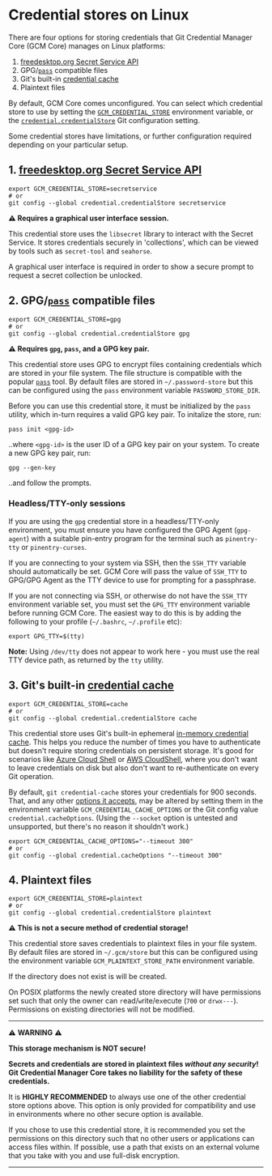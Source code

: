 # Credential stores on Linux

There are four options for storing credentials that Git Credential
Manager Core (GCM Core) manages on Linux platforms:

1. [freedesktop.org Secret Service API](https://specifications.freedesktop.org/secret-service/)
2. GPG/[`pass`](https://www.passwordstore.org/) compatible files
3. Git's built-in [credential cache](https://git-scm.com/docs/git-credential-cache)
4. Plaintext files

By default, GCM Core comes unconfigured. You can select which credential store
to use by setting the [`GCM_CREDENTIAL_STORE`](environment.md#GCM_CREDENTIAL_STORE)
environment variable, or the [`credential.credentialStore`](configuration.md#credentialcredentialstore)
Git configuration setting.

Some credential stores have limitations, or further configuration required
depending on your particular setup.

## 1. [freedesktop.org Secret Service API](https://specifications.freedesktop.org/secret-service/)

```shell
export GCM_CREDENTIAL_STORE=secretservice
# or
git config --global credential.credentialStore secretservice
```

**:warning: Requires a graphical user interface session.**

This credential store uses the `libsecret` library to interact with the Secret
Service. It stores credentials securely in 'collections', which can be viewed by
tools such as `secret-tool` and `seahorse`.

A graphical user interface is required in order to show a secure prompt to
request a secret collection be unlocked.

## 2. GPG/[`pass`](https://www.passwordstore.org/) compatible files

```shell
export GCM_CREDENTIAL_STORE=gpg
# or
git config --global credential.credentialStore gpg
```

**:warning: Requires `gpg`, `pass`, and a GPG key pair.**

This credential store uses GPG to encrypt files containing credentials which are
stored in your file system. The file structure is compatible with the popular
[`pass`](https://www.passwordstore.org/) tool. By default files are stored in
`~/.password-store` but this can be configured using the `pass` environment
variable `PASSWORD_STORE_DIR`.

Before you can use this credential store, it must be initialized by the `pass`
utility, which in-turn requires a valid GPG key pair. To initalize the store,
run:

```shell
pass init <gpg-id>
```

..where `<gpg-id>` is the user ID of a GPG key pair on your system. To create a
new GPG key pair, run:

```shell
gpg --gen-key
```

..and follow the prompts.

### Headless/TTY-only sessions

If you are using the `gpg` credential store in a headless/TTY-only environment,
you must ensure you have configured the GPG Agent (`gpg-agent`) with a suitable
pin-entry program for the terminal such as `pinentry-tty` or `pinentry-curses`.

If you are connecting to your system via SSH, then the `SSH_TTY` variable should
automatically be set. GCM Core will pass the value of `SSH_TTY` to GPG/GPG Agent
as the TTY device to use for prompting for a passphrase.

If you are not connecting via SSH, or otherwise do not have the `SSH_TTY`
environment variable set, you must set the `GPG_TTY` environment variable before
running GCM Core. The easiest way to do this is by adding the following to your
profile (`~/.bashrc`, `~/.profile` etc):

```shell
export GPG_TTY=$(tty)
```

**Note:** Using `/dev/tty` does not appear to work here - you must use the real
TTY device path, as returned by the `tty` utility.

## 3. Git's built-in [credential cache](https://git-scm.com/docs/git-credential-cache)

```shell
export GCM_CREDENTIAL_STORE=cache
# or
git config --global credential.credentialStore cache
```

This credential store uses Git's built-in ephemeral
[in-memory credential cache](https://git-scm.com/docs/git-credential-cache).
This helps you reduce the number of times you have to authenticate but
doesn't require storing credentials on persistent storage. It's good for
scenarios like [Azure Cloud Shell](https://docs.microsoft.com/azure/cloud-shell/overview) or [AWS CloudShell](https://aws.amazon.com/cloudshell/), where you
don't want to leave credentials on disk but also don't want to re-authenticate
on every Git operation.

By default, `git credential-cache` stores your credentials for 900 seconds.
That, and any other
[options it accepts](https://git-scm.com/docs/git-credential-cache#_options),
may be altered by setting them in the environment variable
`GCM_CREDENTIAL_CACHE_OPTIONS` or the Git config value
`credential.cacheOptions`. (Using the `--socket` option is untested
and unsupported, but there's no reason it shouldn't work.)

```shell
export GCM_CREDENTIAL_CACHE_OPTIONS="--timeout 300"
# or
git config --global credential.cacheOptions "--timeout 300"
```

## 4. Plaintext files

```shell
export GCM_CREDENTIAL_STORE=plaintext
# or
git config --global credential.credentialStore plaintext
```

**:warning: This is not a secure method of credential storage!**

This credential store saves credentials to plaintext files in your file system.
By default files are stored in `~/.gcm/store` but this can be configured using
the environment variable `GCM_PLAINTEXT_STORE_PATH` environment variable.

If the directory does not exist is will be created.

On POSIX platforms the newly created store directory will have permissions set
such that only the owner can `r`ead/`w`rite/e`x`ecute (`700` or `drwx---`).
Permissions on existing directories will not be modified.

---

<p align="center">

:warning: **WARNING** :warning:

**This storage mechanism is NOT secure!**

**Secrets and credentials are stored in plaintext files _without any security_!<br/>
Git Credential Manager Core takes no liability for the safety of these
credentials.**

It is **HIGHLY RECOMMENDED** to always use one of the other credential store
options above. This option is only provided for compatibility and use in
environments where no other secure option is available.

If you chose to use this credential store, it is recommended you set the
permissions on this directory such that no other users or applications can
access files within. If possible, use a path that exists on an external volume
that you take with you and use full-disk encryption.

</p>

---
